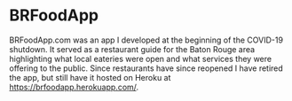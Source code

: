 # BRFoodApp

BRFoodApp.com was an app I developed at the beginning of the COVID-19 shutdown. It served as a restaurant guide for the Baton Rouge area highlighting what local eateries were open and what services they were offering to the public. Since restaurants have since reopened I have retired the app, but still have it hosted on Heroku at https://brfoodapp.herokuapp.com/. 
